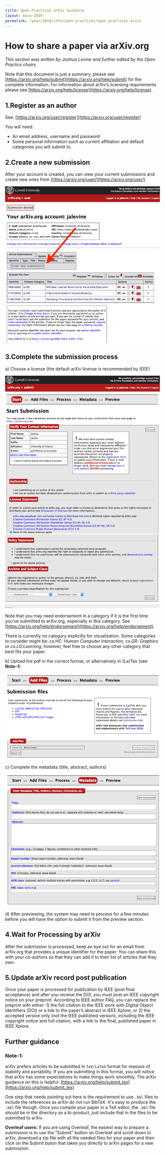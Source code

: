 ```yaml
---
title: Open Practices arXiv Guidance
layout: main-2019
permalink: /year/2019/info/open-practices/open-practices-arxiv
---
```


<style>
.content img {
  width: 100%;
}
</style>

# How to share a paper via arXiv.org
*This section was written by Joshua Levine and further edited by the Open Practice chairs.*
 
Note that this document is just a summary, please see [https://arxiv.org/help/submit](https://arxiv.org/help/submit) for the complete information. For information about arXiv’s licensing requirements please see [https://arxiv.org/help/license](https://arxiv.org/help/license).

## 1.Register as an author
See: [https://arxiv.org/user/register](https://arxiv.org/user/register)
 
You will need:

- An email address, username and password
- Some personal information such as current affiliation and default categories you will submit to.

## 2.Create a new submission
After your account is created, you can view your current submissions and create new ones from
[https://arxiv.org/user/](https://arxiv.org/user/)

![](arxiv_guide_1.png)
  

## 3.Complete the submission process
 
a) Choose a license (the default arXiv license is recommended by IEEE)
 
![](arxiv_guide_2.png) 
![](arxiv_guide_3.png) 
 
Note that you may need endorsement in a category if it is the first time you’ve submitted to arXiv.org, especially in this category.  See [https://arxiv.org/help/endorsement](https://arxiv.org/help/endorsement).
 
There is currently no category explicitly for visualization. Some categories to consider might be: *cs.HC: Human Computer Interaction, cs.GR: Graphics or cs.LG:Learning*, however, feel free to choose any other category that best fits your paper.
 
b) Upload the pdf in the correct format, or alternatively in (La)Tex (see **Note-1**)

![](arxiv_guide_4.png) 
 
c) Complete the metadata (title, abstract, authors)

![](arxiv_guide_5.png) 
 
d) After previewing, the system may need to process for a few minutes before you will have the option to submit it from the preview section.

## 4.Wait for Processing by arXiv     
After the submission is processed, keep an eye out for an email from arXiv.org that provides a unique identifier for the paper.  You can share this with your co-authors so that they can add it to their list of articles that they own.

## 5.Update arXiv record post publication 
Once your paper is processed for publication by IEEE (post final acceptance) and after you receive the DOI, you must post an IEEE copyright notice on your preprint. According to IEEE author FAQ, you can replace the preprint with either: 1) the full citation to the IEEE work with Digital Object Identifiers (DOI) or a link to the paper’s abstract in IEEE Xplore, or 2) the accepted version only (not the IEEE published version), including the IEEE copyright notice and full citation, with a link to the final, published paper in IEEE Xplore.

## Further guidance

### Note-1:
arXiv prefers articles to be submitted in `TeX/LaTeX` format for reasons of stability and portability. If you are submitting in this format, you will notice that arXiv has some expectations to make things work smoothly. The arXiv guidance on this is helpful: [https://arxiv.org/help/submit_tex](https://arxiv.org/help/submit_tex)

One step that needs pointing out here is the requirement to use `.bbl` files to include the references as arXiv do not run BibTeX. It's easy to produce the `.bbl` file though. Once you compile your paper in a TeX editor, the `.bbl` file should be in the directory as a bi-product, just include that in the files to be submitted to arXiv.

**Overleaf users:** If you are using Overleaf, the easiest way to prepare a submission is to use the "Submit" button on Overleaf and scroll down to arXiv, download a zip file with all the needed files for your paper and then click on the Submit buton that takes you directly to arXiv pages for a new submission.
